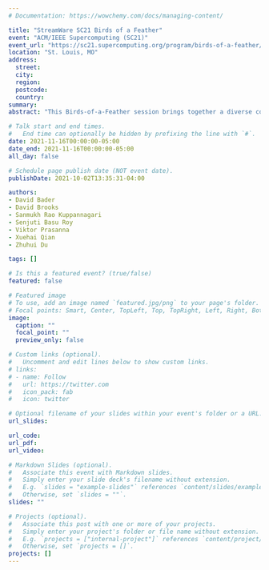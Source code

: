 ```yaml
---
# Documentation: https://wowchemy.com/docs/managing-content/

title: "StreamWare SC21 Birds of a Feather"
event: "ACM/IEEE Supercomputing (SC21)"
event_url: "https://sc21.supercomputing.org/program/birds-of-a-feather/"
location: "St. Louis, MO"
address:
  street:
  city:
  region:
  postcode:
  country:
summary:
abstract: "This Birds-of-a-Feather session brings together a diverse community of interest around streaming data and the development of StreamWare, an open source framework supported in part by the NSF Principles and Practice of Scalable Systems (PPoSS) program. The session will discuss the architecture of StreamWare and the opportunities for cross-layer optimizations from the architecture and system up to the applications. The session will contain a brief overview of StreamWare and an open forum for community input from developers and users."

# Talk start and end times.
#   End time can optionally be hidden by prefixing the line with `#`.
date: 2021-11-16T00:00:00-05:00
date_end: 2021-11-16T00:00:00-05:00
all_day: false

# Schedule page publish date (NOT event date).
publishDate: 2021-10-02T13:35:31-04:00

authors:
- David Bader
- David Brooks
- Sanmukh Rao Kuppannagari
- Senjuti Basu Roy
- Viktor Prasanna
- Xuehai Qian
- Zhuhui Du

tags: []

# Is this a featured event? (true/false)
featured: false

# Featured image
# To use, add an image named `featured.jpg/png` to your page's folder. 
# Focal points: Smart, Center, TopLeft, Top, TopRight, Left, Right, BottomLeft, Bottom, BottomRight.
image:
  caption: ""
  focal_point: ""
  preview_only: false

# Custom links (optional).
#   Uncomment and edit lines below to show custom links.
# links:
# - name: Follow
#   url: https://twitter.com
#   icon_pack: fab
#   icon: twitter

# Optional filename of your slides within your event's folder or a URL.
url_slides:

url_code:
url_pdf:
url_video:

# Markdown Slides (optional).
#   Associate this event with Markdown slides.
#   Simply enter your slide deck's filename without extension.
#   E.g. `slides = "example-slides"` references `content/slides/example-slides.md`.
#   Otherwise, set `slides = ""`.
slides: ""

# Projects (optional).
#   Associate this post with one or more of your projects.
#   Simply enter your project's folder or file name without extension.
#   E.g. `projects = ["internal-project"]` references `content/project/deep-learning/index.md`.
#   Otherwise, set `projects = []`.
projects: []
---
```

